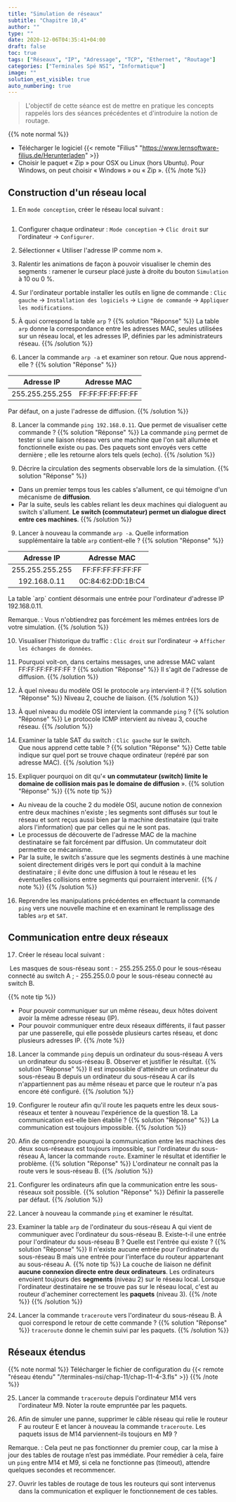 ```yaml
---
title: "Simulation de réseaux"
subtitle: "Chapitre 10,4"
author: ""
type: ""
date: 2020-12-06T04:35:41+04:00
draft: false
toc: true
tags: ["Réseaux", "IP", "Adressage", "TCP", "Ethernet", "Routage"]
categories: ["Terminales Spé NSI", "Informatique"]
image: ""
solution_est_visible: true
auto_numbering: true
---
```


> L'objectif de cette séance est de mettre en pratique les concepts rappelés lors des séances précédentes et d'introduire la notion de routage.

{{% note normal %}}
- Télécharger le logiciel {{< remote "Filius" "https://www.lernsoftware-filius.de/Herunterladen" >}}
- Choisir le paquet « Zip » pour OSX ou Linux (hors Ubuntu). Pour Windows, on peut choisir « Windows » ou « Zip ».
{{% /note %}}

## Construction d'un réseau local

1. En `mode conception`, créer le réseau local suivant :
<img src="/terminales-nsi/chap-11/chap-11-4-1.png" alt="" width="" />

1. Configurer chaque ordinateur : `Mode conception` $\longrightarrow$ `Clic droit` sur l'ordinateur $\longrightarrow$ `Configurer`.

1. Sélectionner « Utiliser l'adresse IP comme nom ».

1. Ralentir les animations de façon à pouvoir visualiser le chemin des segments : ramener le curseur placé juste à droite du bouton `Simulation` à 10 ou 0&nbsp;%.

1. Sur l'ordinateur portable installer les outils en ligne de commande : `Clic gauche` $\longrightarrow$ `Installation des logiciels` $\longrightarrow$ `Ligne de commande` $\longrightarrow$ `Appliquer les modifications`.

1. À quoi correspond la table `arp` ? 
{{% solution "Réponse" %}}
La table `arp` donne la correspondance entre les adresses MAC, seules utilisées sur un réseau local, et les adresses IP, définies par les administrateurs réseau.
{{% /solution %}}

7. Lancer la commande `arp -a` et examiner son retour. Que nous apprend-elle ?
{{% solution "Réponse" %}}
<center>

| Adresse IP | Adresse MAC |
|:----:|:----:|
| 255.255.255.255 | FF:FF:FF:FF:FF:FF |

</center>
Par défaut, on a juste l'adresse de diffusion.
{{% /solution %}}

8. Lancer la commande `ping 192.168.0.11`. Que permet de visualiser cette commande ?
{{% solution "Réponse" %}}
La commande `ping` permet de tester si une liaison réseau vers une machine que l'on sait allumée et fonctionnelle existe ou pas. Des paquets sont envoyés vers cette dernière ; elle les retourne alors tels quels (echo).
{{% /solution %}}

9. Décrire la circulation des segments observable lors de la simulation.
{{% solution "Réponse" %}}
- Dans un premier temps tous les cables s'allument, ce qui témoigne d'un mécanisme de **diffusion**.
- Par la suite, seuls les cables reliant les deux machines qui dialoguent au switch s'allument. **Le switch (commutateur) permet un dialogue direct entre ces machines**.
{{% /solution %}}

9. Lancer à nouveau la commande `arp -a`. Quelle information supplémentaire la table `arp` contient-elle ?
{{% solution "Réponse" %}}
<center>

| Adresse IP | Adresse MAC |
|:----:|:----:|
| 255.255.255.255 | FF:FF:FF:FF:FF:FF |
| 192.168.0.11 | 0C:84:62:DD:1B:C4 |
</center>
La table `arp` contient désormais une entrée pour l'ordinateur d'adresse IP 192.168.0.11.

Remarque.
: Vous n'obtiendrez pas forcément les mêmes entrées lors de votre simulation.
{{% /solution %}}

10. Visualiser l'historique du traffic : `Clic droit` sur l'ordinateur $\longrightarrow$ `Afficher les échanges de données`. 

11. Pourquoi voit-on, dans certains messages, une adresse MAC valant FF:FF:FF:FF:FF:FF  ?
{{% solution "Réponse" %}}
Il s'agit de l'adresse de diffusion.
{{% /solution %}}

12. À quel niveau du modèle OSI le protocole `arp` intervient-il ?
{{% solution "Réponse" %}}
Niveau 2, couche de liaison.
{{% /solution %}}

13. À quel niveau du modèle OSI intervient la commande `ping` ?
{{% solution "Réponse" %}}
Le protocole ICMP intervient au niveau 3, couche réseau.
{{% /solution %}}

14. Examiner la table SAT du switch : `Clic gauche` sur le switch.    
Que nous apprend cette table ?
{{% solution "Réponse" %}}
Cette table indique sur quel port se trouve chaque ordinateur (repéré par son adresse MAC).
{{% /solution %}}

15. Expliquer pourquoi on dit qu'« **un commutateur (switch) limite le domaine de collision mais pas le domaine de diffusion** ».
{{% solution "Réponse" %}}
{{% note tip %}}
- Au niveau de la couche 2 du modèle OSI, aucune notion de connexion entre deux machines n'existe ; les segments sont diffusés sur tout le réseau et sont reçus aussi bien par la machine destinataire (qui traite alors l'information) que par celles qui ne le sont pas.
- Le processus de découverte de l'adresse MAC de la machine destinataire se fait forcément par diffusion. Un commutateur doit permettre ce mécanisme.
- Par la suite, le switch s'assure que les segments destinés à une machine soient directement dirigés vers le port qui conduit à la machine destinataire ; il évite donc une diffusion à tout le réseau et les éventuelles collisions entre segments qui pourraient intervenir.
{{% / note %}}
{{% /solution %}}

16. Reprendre les manipulations précédentes en effectuant la commande `ping` vers une nouvelle machine et en examinant le remplissage des tables `arp` et `SAT`.

## Communication entre deux réseaux

17. Créer le réseau local suivant :
<img src="/terminales-nsi/chap-11/chap-11-4-2.png" alt="" width="" />
Les masques de sous-réseau sont : 
    - 255.255.255.0 pour le sous-réseau connecté au switch A ;
    - 255.255.0.0 pour le sous-réseau connecté au switch B.

{{% note tip %}}
- Pour pouvoir communiquer sur un même réseau, deux hôtes doivent avoir la même adresse réseau (IP). 
- Pour pouvoir communiquer entre deux réseaux différents, il faut passer par une passerelle, qui elle possède plusieurs cartes réseau, et donc plusieurs adresses IP.
{{% /note %}}

18. Lancer la commande `ping` depuis un ordinateur du sous-réseau A vers un ordinateur du sous-réseau B. Observer et justifier le résultat.
{{% solution "Réponse" %}}
Il est impossible d'atteindre un ordinateur du sous-réseau B depuis un ordinateur du sous-réseau A car ils n'appartiennent pas au même réseau et parce que le routeur n'a pas encore été configuré.
{{% /solution %}}

19. Configurer le routeur afin qu'il route les paquets entre les deux sous-réseaux et tenter à nouveau l'expérience de la question 18. La communication est-elle bien établie ?
{{% solution "Réponse" %}}
La communication est toujours impossible. 
{{% /solution %}}

20. Afin de comprendre pourquoi la communication entre les machines des deux sous-réseaux est toujours impossible, sur l'ordinateur du sous-réseau A, lancer la commande `route`. Examiner le résultat et identifier le problème.
{{% solution "Réponse" %}}
L'ordinateur ne connaît pas la route vers le sous-réseau B.
{{% /solution %}}

21. Configurer les ordinateurs afin que la communication entre les sous-réseaux soit possible.
{{% solution "Réponse" %}}
Définir la passerelle par défaut.
{{% /solution %}}

22. Lancer à nouveau la commande `ping` et examiner le résultat.

23. Examiner la table `arp` de l'ordinateur du sous-réseau A qui vient de communiquer avec l'ordinateur du sous-réseau B. Existe-t-il une entrée pour l'ordinateur du sous-réseau B ? Quelle est l'entrée qui existe ?
{{% solution "Réponse" %}}
Il n'existe aucune entrée pour l'ordinateur du sous-réseau B mais une entrée pour l'interface du routeur appartenant au sous-réseau A.
{{% note tip %}}
La couche de liaison ne définit **aucune connexion directe entre deux ordinateurs**. Les ordinateurs envoient toujours des **segments** (niveau 2) sur le réseau local. Lorsque l'ordinateur destinataire ne se trouve pas sur le réseau local, c'est au routeur d'acheminer correctement les **paquets** (niveau 3).
{{% /note %}}
{{% /solution %}}

24. Lancer la commande `traceroute` vers l'ordinateur du sous-réseau B. À quoi correspond le retour de cette commande ?
{{% solution "Réponse" %}}
`traceroute` donne le chemin suivi par les paquets.
{{% /solution %}}


## Réseaux étendus

{{% note normal %}}
Télécharger le fichier de configuration du {{< remote "réseau étendu" "/terminales-nsi/chap-11/chap-11-4-3.fls" >}}
{{% /note %}}

25. Lancer la commande `traceroute` depuis l'ordinateur M14 vers l'ordinateur M9. Noter la route empruntée par les paquets.

26. Afin de simuler une panne, supprimer le câble réseau qui relie le routeur F au routeur E et lancer à nouveau la commande `traceroute`. Les paquets issus de M14 parviennent-ils toujours en M9 ?

Remarque.
: Cela peut ne pas fonctionner du premier coup, car la mise à jour des tables de routage n’est pas immédiate. Pour remédier à cela, faire un `ping` entre M14 et M9, si cela ne fonctionne pas (timeout), attendre quelques secondes et recommencer.

27. Ouvrir les tables de routage de tous les routeurs qui sont intervenus dans la communication et expliquer le fonctionnement de ces tables.




